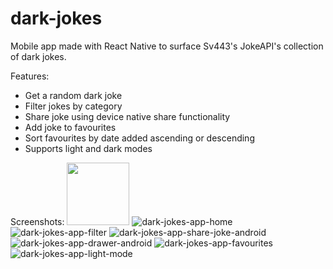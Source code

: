 # dark-jokes

Mobile app made with React Native to surface Sv443's JokeAPI's collection of dark jokes.

Features:
- Get a random dark joke
- Filter jokes by category
- Share joke using device native share functionality
- Add joke to favourites
- Sort favourites by date added ascending or descending
- Supports light and dark modes

Screenshots:
<img src="[https://your-image-url.type](https://github.com/jadbarakat/dark-jokes/assets/68382811/ff997457-9468-4484-bfea-46d6508d27f5)" width="100" height="100">
![dark-jokes-app-home](https://github.com/jadbarakat/dark-jokes/assets/68382811/ff997457-9468-4484-bfea-46d6508d27f5)
![dark-jokes-app-filter](https://github.com/jadbarakat/dark-jokes/assets/68382811/93baba09-c74e-49a5-9e30-c2d62580ad72)
![dark-jokes-app-share-joke-android](https://github.com/jadbarakat/dark-jokes/assets/68382811/36735933-bd8c-400d-9d63-607ff05cee6c)
![dark-jokes-app-drawer-android](https://github.com/jadbarakat/dark-jokes/assets/68382811/1a2f9928-6c4c-4076-9c76-443ad2351bf5)
![dark-jokes-app-favourites](https://github.com/jadbarakat/dark-jokes/assets/68382811/4c3db1c4-6e6d-4cbe-a6cc-8d528c2a8693)
![dark-jokes-app-light-mode](https://github.com/jadbarakat/dark-jokes/assets/68382811/335976f4-c104-4fdd-91bf-e5eff1147bd8)

